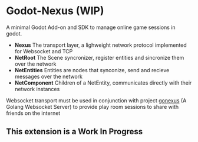 # Godot-Nexus (WIP)
A minimal Godot Add-on and SDK to manage online game sessions in godot.

- **Nexus** The transport layer, a lighweight network protocol implemented for Websocket and TCP
- **NetRoot** The Scene syncronizer, register entities and sincronize them over the network
- **NetEntities** Entities are nodes that synconize, send and recieve messages over the network
- **NetComponent** Children of a NetEntity, communicates directly with their network instances

Websocket transport must be used in conjunction with project [gonexus](https://github.com/krshock/gonexus) (A Golang Websocket Server) to provide play room sessions to share with friends on the internet

## This extension is a Work In Progress
